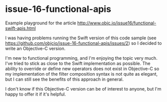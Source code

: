 issue-16-functional-apis
========================

Example playground for the article http://www.objc.io/issue16/functional-swift-apis.html

I was having problems running the Swift version of this code sample (see https://github.com/objcio/issue-16-functional-apis/issues/2) so I decided to write an Objective-C version.

I'm new to functional programming, and I'm enjoying the topic very much. I've tried to stick as close to the Swift implementation as possible. The ability to override or define new operators does not exist in Objective-C so my implementation of the filter composition syntax is not quite as elegant, but I can still see the benefits of this approach in general.

I don't know if this Objective-C version can be of interest to anyone, but I'm happy to offer it if it's helpful.
